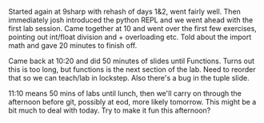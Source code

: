 Started again at 9sharp with rehash of days 1&2, went fairly well. Then immediately josh introduced the python REPL and we went ahead with the first lab session.
Came together at 10 and went over the first few exercises, pointing out int/float division and + overloading etc. Told about the import math and gave 20 minutes to finish off.

Came back at 10:20 and did 50 minutes of slides until Functions. Turns out this is too long, but functions is the next section of the lab. Need to reorder that so we can teach/lab in lockstep. Also there's a bug in the tuple slide.

11:10 means 50 mins of labs until lunch, then we'll carry on through the afternoon before git, possibly at eod, more likely tomorrow. This might be a bit much to deal with today. Try to make it fun this afternoon?

